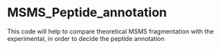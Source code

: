 # MSMS_Peptide_annotation
This code will help to compare theoretical MSMS fragmentation with the experimental, in order to decide the peptide annotation 
